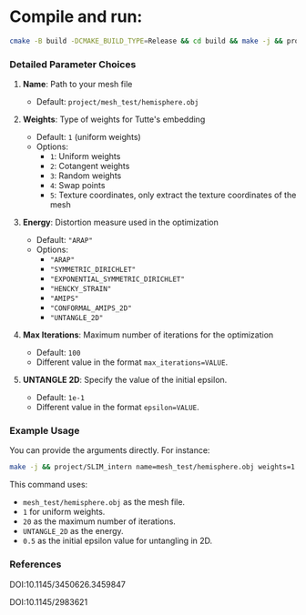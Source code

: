 # Compile and run:

```sh
cmake -B build -DCMAKE_BUILD_TYPE=Release && cd build && make -j && project/SLIM_intern name=$(Name) weights=$(Weights) max_iterations=$(Max Iterations) energy=$(Energy) epsilon=$(UNTANGLE 2D)
```

### Detailed Parameter Choices

1. **Name**: Path to your mesh file
   - Default: `project/mesh_test/hemisphere.obj`

2. **Weights**: Type of weights for Tutte's embedding
   - Default: `1` (uniform weights)
   - Options:
     - `1`: Uniform weights
     - `2`: Cotangent weights
     - `3`: Random weights
     - `4`: Swap points
     - `5`: Texture coordinates, only extract the texture coordinates of the mesh

3. **Energy**: Distortion measure used in the optimization
   - Default: `"ARAP"`
   - Options:
     - `"ARAP"`
     - `"SYMMETRIC_DIRICHLET"`
     - `"EXPONENTIAL_SYMMETRIC_DIRICHLET"`
     - `"HENCKY_STRAIN"`
     - `"AMIPS"`
     - `"CONFORMAL_AMIPS_2D"`
     - `"UNTANGLE_2D"`

4. **Max Iterations**: Maximum number of iterations for the optimization
   - Default: `100`
   - Different value in the format `max_iterations=VALUE`.

5. **UNTANGLE 2D**: Specify the value of the initial epsilon.
   - Default: `1e-1`
   - Different value in the format `epsilon=VALUE`.

### Example Usage

You can provide the arguments directly. For instance:

```sh
make -j && project/SLIM_intern name=mesh_test/hemisphere.obj weights=1 max_iterations=20 energy=UNTANGLE_2D epsilon=0.5
```

This command uses:
- `mesh_test/hemisphere.obj` as the mesh file.
- `1` for uniform weights.
- `20` as the maximum number of iterations.
- `UNTANGLE_2D` as the energy.
- `0.5` as the initial epsilon value for untangling in 2D.

### References

DOI:10.1145/3450626.3459847

DOI:10.1145/2983621
